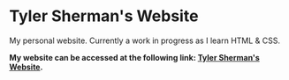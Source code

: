 # Tyler Sherman's Website

My personal website. Currently a work in progress as I learn HTML & CSS.

**My website can be accessed at the following link: [Tyler Sherman's Website](https://tylerssherman98.github.io).**
